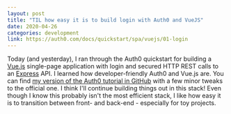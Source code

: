 ```yaml
---
layout: post
title: "TIL how easy it is to build login with Auth0 and VueJS"
date: 2020-04-26
categories: development
link: https://auth0.com/docs/quickstart/spa/vuejs/01-login
---
```



Today (and yesterday), I ran through the Auth0 quickstart for building a [Vue.js](https://vuejs.org/) single-page application with login and secured HTTP REST calls to an [Express](https://expressjs.com/) API.
I learned how developer-friendly Auth0 and Vue.js are.
You can find [my version of the Auth0 tutorial in GitHub](https://github.com/robgmills/auth0-vuejs-tutorial) with a few minor tweaks to the official one.
I think I'll continue building things out in this stack!
Even though I know this probably isn't the most efficient stack, I like how easy it is to transition between front- and back-end - especially for toy projects.
